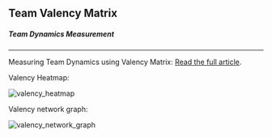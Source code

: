 ## Team Valency Matrix

##### Team Dynamics Measurement
---

Measuring Team Dynamics using Valency Matrix: [Read the full article](https://signaltosystem.substack.com/).


Valency Heatmap:

![valency_heatmap](https://github.com/user-attachments/assets/2cd4c5dd-083c-4f10-8adb-d0bb1020c5ae)

Valency network graph:

![valency_network_graph](https://github.com/user-attachments/assets/bc43f80b-e76a-4759-a7fd-a585ec05f549)
